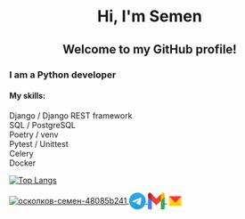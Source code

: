 <h1 align="center">Hi, I'm Semen</h1>
<h2 align="center">Welcome to my GitHub profile!</h2>
<h3 align="left">I am a Python developer</h3>
<h4 align="left">My skills:</h4>
<h7 align="left">
Django / Django REST framework<br>
SQL / PostgreSQL<br>
Poetry / venv<br>
Pytest / Unittest<br>
Celery<br>
Docker<br>
</h7>

[![Top Langs](https://github-readme-stats.vercel.app/api/top-langs/?username=SemenOskolkov&show_icons=true&theme=github_dark&layout=compact)](https://github.com/anuraghazra/github-readme-stats)

<a href="https://linkedin.com/in/semen-oskolkov" target="blank">
    <img align="center" src="https://raw.githubusercontent.com/rahuldkjain/github-profile-readme-generator/master/src/images/icons/Social/linked-in-alt.svg" alt="осколков-семен-48085b241" height="30" width="40" />
</a>
<a href="https://t.me/oskolkov_ss" target="_blank">
    <img align="center" src="icons/Telegram_2019_Logo.svg.png" alt="Telegram" height="30" width="30" />
</a>
<a href="mailto:oskolkovsemen@gmail.com" target="_blank">
  <img align="center" src="icons/Gmail_icon_(2020).svg.png" alt="Gmail" height="30" width="30" />
</a>
<a href="mailto:oskolkovsemen@yandex.ru" target="_blank">
  <img align="center" src="icons/Yandex_Mail_icon.svg.png" alt="Yandex" height="30" width="30" />
</a>


<!--
**SemenOskolkov/SemenOskolkov** is a ✨ _special_ ✨ repository because its `README.md` (this file) appears on your GitHub profile.

Here are some ideas to get you started:

- 🔭 I’m currently working on ...
- 🌱 I’m currently learning ...
- 👯 I’m looking to collaborate on ...
- 🤔 I’m looking for help with ...
- 💬 Ask me about ...
- 📫 How to reach me: ...
- 😄 Pronouns: ...
- ⚡ Fun fact: ...
-->
